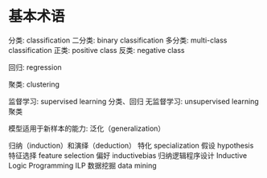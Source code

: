 # 基本术语

分类: classification
二分类: binary classification
多分类: multi-class classification
正类: positive class 反类: negative class

回归: regression

聚类: clustering

监督学习: supervised learning   分类、回归
无监督学习: unsupervised learning   聚类

模型适用于新样本的能力: 泛化（generalization）

归纳（induction）和演绎（deduction）
特化 specialization
假设 hypothesis
特征选择 feature selection 
偏好 inductivebias
归纳逻辑程序设计 Inductive Logic Programming   ILP
数据挖掘 data mining 